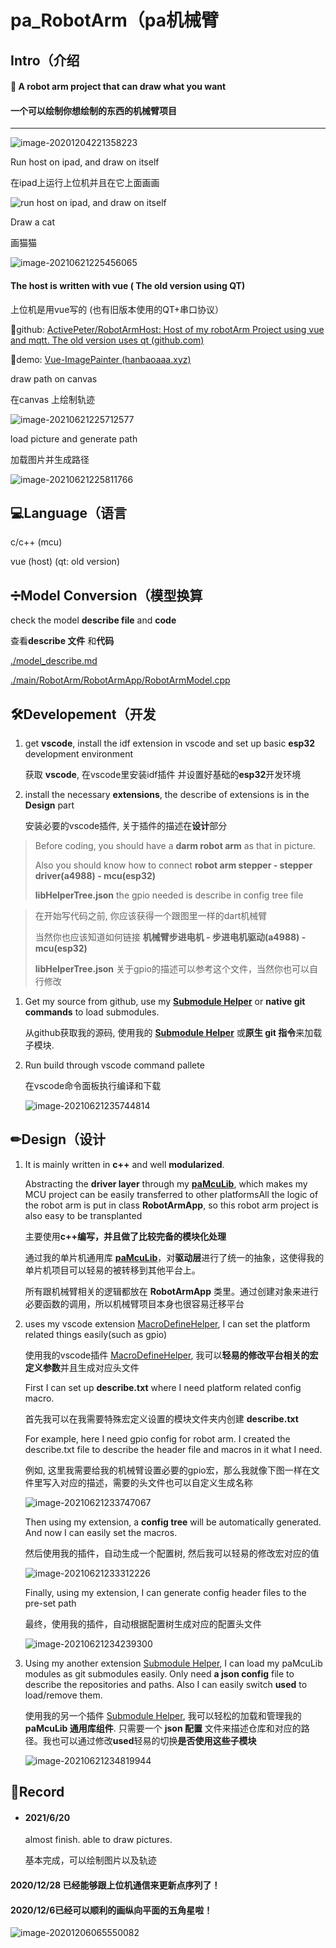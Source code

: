 # pa_RobotArm（pa机械臂

## Intro（介绍

#### 🎨 A robot arm project that can draw what you want

#### 一个可以绘制你想绘制的东西的机械臂项目

------

![image-20201204221358223](http://tuchuang.hanbaoaaa.xyz/image-20201204221358223.png)

Run host on ipad, and draw on itself

在ipad上运行上位机并且在它上面画画

![run host on ipad, and draw on itself](./robotArm1.gif)

Draw a cat

画猫猫

![image-20210621225456065](https://hanbaoaaa.xyz/tuchuang/images/2021/06/21/image-20210621225456065.png)



#### The host is written with vue   ( The old version using QT)

上位机是用vue写的  (也有旧版本使用的QT+串口协议）

🎄github: [ActivePeter/RobotArmHost: Host of my robotArm Project using vue and mqtt. The old version uses qt (github.com)](https://github.com/ActivePeter/RobotArmHost)

🎁demo: [Vue-ImagePainter (hanbaoaaa.xyz)](https://hanbaoaaa.xyz/apps/RobotArmHost/)

draw path on canvas

在canvas 上绘制轨迹

![image-20210621225712577](https://hanbaoaaa.xyz/tuchuang/images/2021/06/21/image-20210621225712577.png)

load picture and generate path

加载图片并生成路径

![image-20210621225811766](https://hanbaoaaa.xyz/tuchuang/images/2021/06/21/image-20210621225811766.png)

## 💻Language（语言

c/c++ (mcu)   

vue (host) (qt: old version)

## ➗Model Conversion（模型换算

check the model **describe file** and **code**

查看**describe 文件** 和**代码**

[./model_describe.md](./model_describe.md)

[./main/RobotArm/RobotArmApp/RobotArmModel.cpp](./main/RobotArm/RobotArmApp/RobotArmModel.cpp)

## 🛠Developement（开发

1. get **vscode**, install the idf extension in vscode and set up basic **esp32** development environment

   获取 **vscode**, 在vscode里安装idf插件 并设置好基础的**esp32**开发环境

2. install the necessary **extensions**, the describe of extensions is in the **Design** part

   安装必要的vscode插件, 关于插件的描述在**设计**部分

> Before coding, you should have a **darm robot arm** as that in picture.
>
> Also you should know how to connect **robot arm stepper - stepper driver(a4988) - mcu(esp32)** 
>
> **libHelperTree.json** the gpio needed is describe in config tree file

> 在开始写代码之前, 你应该获得一个跟图里一样的dart机械臂
>
> 当然你也应该知道如何链接 **机械臂步进电机 - 步进电机驱动(a4988) - mcu(esp32)** 
>
> **libHelperTree.json** 关于gpio的描述可以参考这个文件，当然你也可以自行修改

1. Get my source from github, use my **[Submodule Helper](https://github.com/ActivePeter/SubmoduleHelper-vscode)** or **native git commands** to load submodules.

   从github获取我的源码, 使用我的 **[Submodule Helper](https://github.com/ActivePeter/SubmoduleHelper-vscode)** 或**原生 git 指令**来加载子模块.

2. Run build through vscode command pallete

   在vscode命令面板执行编译和下载

   ![image-20210621235744814](https://hanbaoaaa.xyz/tuchuang/images/2021/06/21/image-20210621235744814.png)

   

## ✏Design（设计

1. It is mainly written in **c++** and well **modularized**.

   Abstracting the **driver layer** through my **[paMcuLib](https://github.com/ActivePeter/paMcuLib)**, which makes my MCU project can be easily transferred to other platformsAll the logic of the robot arm is put in class **RobotArmApp**, so this robot arm project is also easy to be transplanted

   主要使用**c++**编写，并且做了比较完备的**模块化处理**

   通过我的单片机通用库 **[paMcuLib](https://github.com/ActivePeter/paMcuLib)**，对**驱动层**进行了统一的抽象，这使得我的单片机项目可以轻易的被转移到其他平台上。

   所有跟机械臂相关的逻辑都放在 **RobotArmApp** 类里。通过创建对象来进行必要函数的调用，所以机械臂项目本身也很容易迁移平台

2. uses my vscode extension  [MacroDefineHelper](https://github.com/ActivePeter/MacroDefineHelper-vscode), I can set the platform related things easily(such as gpio)

   使用我的vscode插件 [MacroDefineHelper](https://github.com/ActivePeter/MacroDefineHelper-vscode), 我可以**轻易的修改平台相关的宏定义参数**并且生成对应头文件

   First I can set up **describe.txt** where I need platform related config macro.

   首先我可以在我需要特殊宏定义设置的模块文件夹内创建 **describe.txt** 

   For example, here I need gpio config for robot arm. I created the describe.txt file to describe the header file and macros in it what I need.

   例如, 这里我需要给我的机械臂设置必要的gpio宏，那么我就像下图一样在文件里写入对应的描述，需要的头文件也可以自定义生成名称

   ![image-20210621233747067](https://hanbaoaaa.xyz/tuchuang/images/2021/06/21/image-20210621233747067.png)

   Then using my extension, a **config tree** will be automatically generated. And now I can easily set the macros.

   然后使用我的插件，自动生成一个配置树, 然后我可以轻易的修改宏对应的值

   ![image-20210621233312226](https://hanbaoaaa.xyz/tuchuang/images/2021/06/21/image-20210621233312226.png)

   Finally, using my extension, I can generate config header files to the pre-set path

   最终，使用我的插件，自动根据配置树生成对应的配置头文件

   ![image-20210621234239300](https://hanbaoaaa.xyz/tuchuang/images/2021/06/21/image-20210621234239300.png)

3. Using my another extension [Submodule Helper](https://github.com/ActivePeter/SubmoduleHelper-vscode), I can load my paMcuLib modules as git submodules easily. Only need **a json config** file to describe the repositories and paths. Also I can easily switch **used** to load/remove them.

   使用我的另一个插件 [Submodule Helper](https://github.com/ActivePeter/SubmoduleHelper-vscode), 我可以轻松的加载和管理我的**paMcuLib 通用库组件**. 只需要一个 **json 配置** 文件来描述仓库和对应的路径。我也可以通过修改**used**轻易的切换**是否使用这些子模块**

   ![image-20210621234819944](https://hanbaoaaa.xyz/tuchuang/images/2021/06/21/image-20210621234819944.png)

   

   

## 📄Record

- #### 2021/6/20 

  almost finish. able to draw pictures.

  基本完成，可以绘制图片以及轨迹



#### 2020/12/28 已经能够跟上位机通信来更新点序列了！

#### 2020/12/6已经可以顺利的画纵向平面的五角星啦！

![image-20201206065550082](http://tuchuang.hanbaoaaa.xyz/image-20201206065550082.png)

